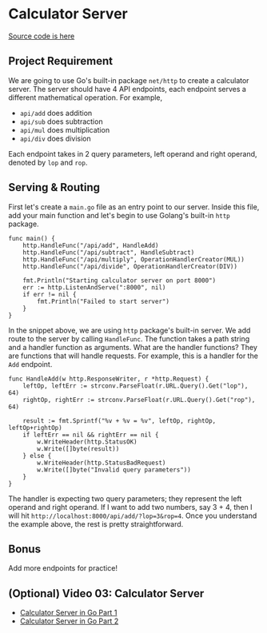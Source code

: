 # Calculator Server
[Source code is here](https://github.com/calvinfeng/go-academy/tree/master/calculator)

## Project Requirement
We are going to use Go's built-in package `net/http` to create a calculator server. The server 
should have 4 API endpoints, each endpoint serves a different mathematical operation. For example,

* `api/add` does addition
* `api/sub` does subtraction
* `api/mul` does multiplication
* `api/div` does division

Each endpoint takes in 2 query parameters, left operand and right operand, denoted by `lop` and 
`rop`.

## Serving & Routing
First let's create a `main.go` file as an entry point to our server. Inside this file, add your main
function and let's begin to use Golang's built-in `http` package.
```golang
func main() {
	http.HandleFunc("/api/add", HandleAdd)
	http.HandleFunc("/api/subtract", HandleSubtract)
	http.HandleFunc("/api/multiply", OperationHandlerCreator(MUL))
	http.HandleFunc("/api/divide", OperationHandlerCreator(DIV))

	fmt.Println("Starting calculator server on port 8000")
	err := http.ListenAndServe(":8000", nil)
	if err != nil {
		fmt.Println("Failed to start server")
	}
}
```

In the snippet above, we are using `http` package's built-in server. We add route to the server by
calling `HandleFunc`. The function takes a path string and a handler function as arguments. What are
the handler functions? They are functions that will handle requests. For example, this is a handler 
for the `Add` endpoint.
```golang
func HandleAdd(w http.ResponseWriter, r *http.Request) {
	leftOp, leftErr := strconv.ParseFloat(r.URL.Query().Get("lop"), 64)
	rightOp, rightErr := strconv.ParseFloat(r.URL.Query().Get("rop"), 64)

	result := fmt.Sprintf("%v + %v = %v", leftOp, rightOp, leftOp+rightOp)
	if leftErr == nil && rightErr == nil {
		w.WriteHeader(http.StatusOK)
		w.Write([]byte(result))
	} else {
		w.WriteHeader(http.StatusBadRequest)
		w.Write([]byte("Invalid query parameters"))
	}
}
```

The handler is expecting two query parameters; they represent the left operand and right operand. If
I want to add two numbers, say 3 + 4, then I will hit `http://localhost:8000/api/add/?lop=3&rop=4`.
Once you understand the example above, the rest is pretty straightforward.

## Bonus
Add more endpoints for practice!

## (Optional) Video 03: Calculator Server

* [Calculator Server in Go Part 1](https://youtu.be/QWQjqcDYALU)
* [Calculator Server in Go Part 2](https://youtu.be/8S6YPgo1Tns)




